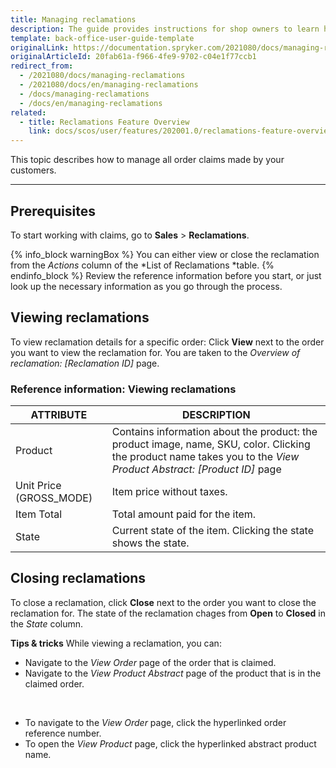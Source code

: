 ```yaml
---
title: Managing reclamations
description: The guide provides instructions for shop owners to learn how to handle all order claims made by their customers and make refunds if needed in the Back Office.
template: back-office-user-guide-template
originalLink: https://documentation.spryker.com/2021080/docs/managing-reclamations
originalArticleId: 20fab61a-f966-4fe9-9702-c04e1f77ccb1
redirect_from:
  - /2021080/docs/managing-reclamations
  - /2021080/docs/en/managing-reclamations
  - /docs/managing-reclamations
  - /docs/en/managing-reclamations
related:
  - title: Reclamations Feature Overview
    link: docs/scos/user/features/202001.0/reclamations-feature-overview.html
---
```


This topic describes how to manage all order claims made by your customers. 

---

## Prerequisites

To start working with claims, go to **Sales** > **Reclamations**.

{% info_block warningBox %}
You can either view or close the reclamation from the _Actions_ column of the *List of Reclamations *table.
{% endinfo_block %}
Review the reference information before you start, or just look up the necessary information as you go through the process.

## Viewing reclamations

To view reclamation details for a specific order:
Click **View** next to the order you want to view the reclamation for. You are taken to the *Overview of reclamation: [Reclamation ID]* page.

### Reference information: Viewing reclamations

| ATTRIBUTE | DESCRIPTION |
|-|-|
| Product | Contains information about the product: the product image, name, SKU, color. Clicking the product name takes you to the *View Product Abstract: [Product ID]* page |
| Unit Price (GROSS_MODE) | Item price without taxes. |
| Item Total |Total amount paid for the item.|
| State | Current state of the item. Clicking the state shows the state. |

## Closing reclamations

To close a reclamation, click **Close** next to the order you want to close the reclamation for. 
The state of the reclamation chages from **Open** to **Closed** in the _State_ column.

**Tips & tricks**
While viewing a reclamation, you can:
* Navigate to the *View Order* page of the order that is claimed.
* Navigate to the *View Product Abstract* page of the product that is in the claimed order.
</br>

* To navigate to the *View Order* page, click the hyperlinked order reference number.
* To open the *View Product* page, click the hyperlinked abstract product name.
